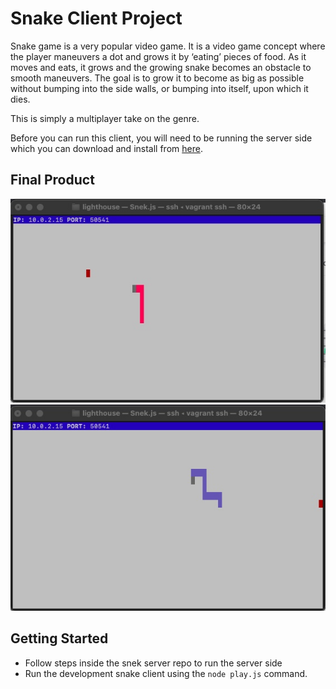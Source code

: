 # Snake Client Project

Snake game is a very popular video game. It is a video game concept where the player maneuvers a dot and grows it by ‘eating’ pieces of food. As it moves and eats, it grows and the growing snake becomes an obstacle to smooth maneuvers. The goal is to grow it to become as big as possible without bumping into the side walls, or bumping into itself, upon which it dies.

This is simply a multiplayer take on the genre.

Before you can run this client, you will need to be running the server side which you can download and install from [here](https://github.com/lighthouse-labs/snek-multiplayer). 

## Final Product

![Screenshot of Snake Game](E158DAD8-DB5D-4FC0-ABCE-E1014B5C5212.jpeg)
![Screenshot of Snake Game](4DA16094-AC86-4CC0-B3B8-62D25F171560.jpeg)



## Getting Started

- Follow steps inside the snek server repo to run the server side
- Run the development snake client using the `node play.js` command.
